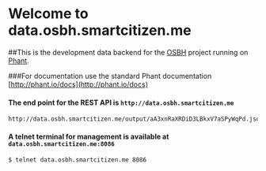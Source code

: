 
Welcome to data.osbh.smartcitizen.me
====================================

##This is the development data backend for the [OSBH](http://www.opensourcebeehives.net/) project running on [Phant](http://phant.io/).

###For documentation use the standard Phant documentation [http://phant.io/docs](http://phant.io/docs)

#### The end point for the REST API is `http://data.osbh.smartcitizen.me`
	
	http://data.osbh.smartcitizen.me/output/aA3xnRaXRDiD3LBkxV7aSPyWqPd.json
	

#### A telnet terminal for management is available at `data.osbh.smartcitizen.me:8086`
	
	$ telnet data.osbh.smartcitizen.me 8086

